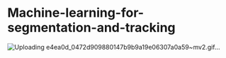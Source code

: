 # Machine-learning-for-segmentation-and-tracking


![Uploading e4ea0d_0472d909880147b9b9a19e06307a0a59~mv2.gif…]()
